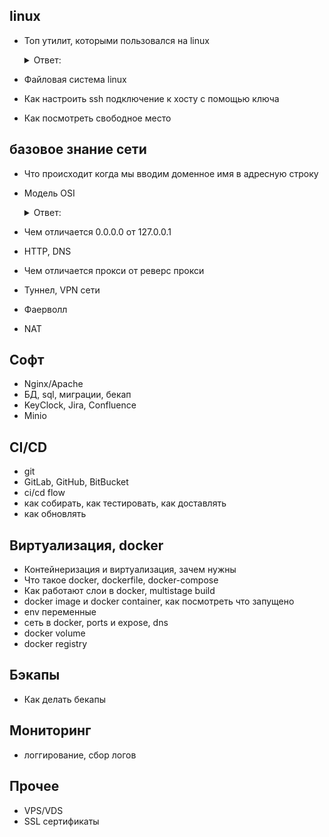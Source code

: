 ## linux

- Топ утилит, которыми пользовался на linux

  <details>
  <summary>Ответ:</summary>

  ```
  ls
  cd
  cat
  tail
  grep
  nano
  htop
  sudo
  ```

  </details>

- Файловая система linux
- Как настроить ssh подключение к хосту с помощью ключа
- Как посмотреть свободное место


## базовое знание сети

- Что происходит когда мы вводим доменное имя в адресную строку
- Модель OSI

  <details>
  <summary>Ответ:</summary>

  ```
  7. Прикладной (application)	Доступ к сетевым службам	HTTP, FTP, POP3, SMTP, WebSocket
  6. Представления (presentation)	Представление и шифрование данных	ASCII, EBCDIC, SSL, gzip
  5. Сеансовый (session)	Управление сеансом связи	RPC, PAP, L2TP, gRPC
  4. Транспортный (transport)	Прямая связь между конечными пунктами и надёжность	TCP, UDP, SCTP, Порты
  3. Сетевой (network)	Определение маршрута и логическая адресация	IPv4, IPv6, IPsec, AppleTalk, ICMP
  2. Канальный (data link)	Физическая адресация	PPP, IEEE 802.22, Ethernet, DSL, ARP
  1. Физический (physical)	Работа со средой передачи, сигналами и двоичными данными	витая пара», коаксиальный, оптоволоконный), радиоканал
  ```

  </details>

- Чем отличается 0.0.0.0 от 127.0.0.1
- HTTP, DNS
- Чем отличается прокси от реверс прокси
- Туннел, VPN сети
- Фаерволл
- NAT

## Софт

- Nginx/Apache
- БД, sql, миграции, бекап
- KeyClock, Jira, Confluence
- Minio

## CI/CD

- git
- GitLab, GitHub, BitBucket
- ci/cd flow
- как собирать, как тестировать, как доставлять
- как обновлять

## Виртуализация, docker

- Контейнеризация и виртуализация, зачем нужны
- Что такое docker, dockerfile, docker-compose
- Как работают слои в docker, multistage build
- docker image и docker container, как посмотреть что запущено
- env переменные
- сеть в docker, ports и expose, dns
- docker volume
- docker registry

## Бэкапы

- Как делать бекапы

## Мониторинг

- логгирование, сбор логов

## Прочее

- VPS/VDS
- SSL сертификаты
